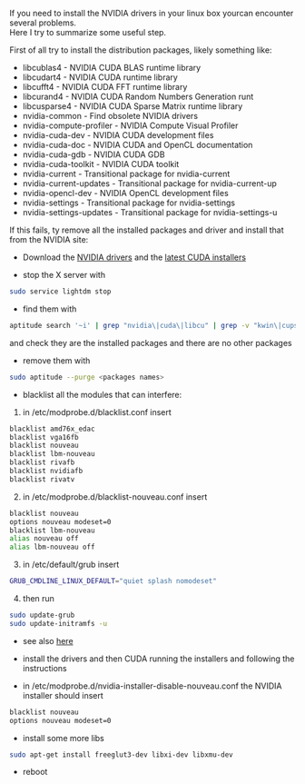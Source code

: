 <!-- 
.. link: 
.. description: 
.. tags: linux
.. date: 2013/08/19 10:17:08
.. title: Nvidia drivers
.. slug: nvidia-drivers
-->

If you need to install the NVIDIA drivers in your linux box yourcan encounter 
several problems.    
Here I try to summarize some useful step.

<!-- TEASER_END -->

First of all try to install the distribution packages, likely something like:    

* libcublas4                      - NVIDIA CUDA BLAS runtime library
* libcudart4                      - NVIDIA CUDA runtime library
* libcufft4                       - NVIDIA CUDA FFT runtime library
* libcurand4                      - NVIDIA CUDA Random Numbers Generation runt
* libcusparse4                    - NVIDIA CUDA Sparse Matrix runtime library 
* nvidia-common                   - Find obsolete NVIDIA drivers
* nvidia-compute-profiler         - NVIDIA Compute Visual Profiler
* nvidia-cuda-dev                 - NVIDIA CUDA development files
* nvidia-cuda-doc                 - NVIDIA CUDA and OpenCL documentation
* nvidia-cuda-gdb                 - NVIDIA CUDA GDB
* nvidia-cuda-toolkit             - NVIDIA CUDA toolkit
* nvidia-current                  - Transitional package for nvidia-current
* nvidia-current-updates          - Transitional package for nvidia-current-up
* nvidia-opencl-dev               - NVIDIA OpenCL development files
* nvidia-settings                 - Transitional package for nvidia-settings
* nvidia-settings-updates         - Transitional package for nvidia-settings-u     

If this fails, ty remove all the installed packages and driver and install that 
from the NVIDIA site:    

* Download the [NVIDIA drivers](http://www.nvidia.com/object/linux-display-amd64-310.40-driver.html)
and the [latest CUDA installers](https://developer.nvidia.com/cuda-downloads)

* stop the X server with    
```bash 
sudo service lightdm stop
```

* find them with     
````bash
aptitude search '~i' | grep "nvidia\|cuda\|libcu" | grep -v "kwin\|cups\|curl"
````
and check they are the installed packages and there are no other packages

* remove them with     
````bash
sudo aptitude --purge <packages names>
````

* blacklist all the modules that can interfere:    

1. in /etc/modprobe.d/blacklist.conf insert

````bash
blacklist amd76x_edac
blacklist vga16fb
blacklist nouveau
blacklist lbm-nouveau
blacklist rivafb
blacklist nvidiafb
blacklist rivatv
````

2. in /etc/modprobe.d/blacklist-nouveau.conf insert
````bash
blacklist nouveau
options nouveau modeset=0
blacklist lbm-nouveau
alias nouveau off
alias lbm-nouveau off
````

3. in /etc/default/grub insert
````bash
GRUB_CMDLINE_LINUX_DEFAULT="quiet splash nomodeset"
````

4. then run 
````bash
sudo update-grub
sudo update-initramfs -u
````

* see also [here](http://blog.bloemsaat.com/2013/03/17/installing-cuda-on-ubuntu-13-04-raring-ringtail/)

* install the drivers and then CUDA running the installers and following the 
instructions

* in /etc/modprobe.d/nvidia-installer-disable-nouveau.conf the NVIDIA installer should insert
````bash
blacklist nouveau
options nouveau modeset=0
````

* install some more libs
````bash
sudo apt-get install freeglut3-dev libxi-dev libxmu-dev
````

* reboot
